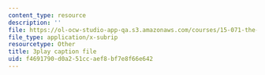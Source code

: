 ```yaml
---
content_type: resource
description: ''
file: https://ol-ocw-studio-app-qa.s3.amazonaws.com/courses/15-071-the-analytics-edge-spring-2017/f4691790d0a251ccaef8bf7e8f66e642_WTuwV-rWxUc.vtt
file_type: application/x-subrip
resourcetype: Other
title: 3play caption file
uid: f4691790-d0a2-51cc-aef8-bf7e8f66e642
---
```

